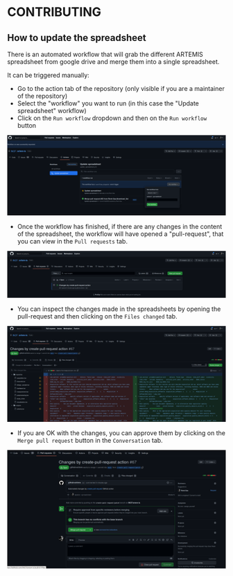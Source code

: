 # CONTRIBUTING

## How to update the spreadsheet

There is an automated workflow that will grab the different ARTEMIS spreadsheet
from google drive and merge them into a single spreadsheet.

It can be triggered manually:

- Go to the action tab of the repository (only visible if you are a maintainer of the repository)
- Select the "workflow" you want to run (in this case the "Update spreadsheet" workflow)
- Click on the `Run workflow` dropdown and then on the `Run workflow` button

![run_manually](./images/run_manually.png)

- Once the workflow has finished, if there are any changes in the content of the spreadsheet,
  the workflow will have opened a "pull-request", that you can view in the `Pull requests` tab.

![view_changes](./images/view_changes.png)

- You can inspect the changes made in the spreadsheets by opening the pull-request
  and then clicking on the `Files changed` tab.

![inspect_changes](./images/inspect_changes.png)

- If you are OK with the changes, you can approve them by clicking on the `Merge pull request` button
  in the `Conversation` tab.

![merge](./images/merge.png)
